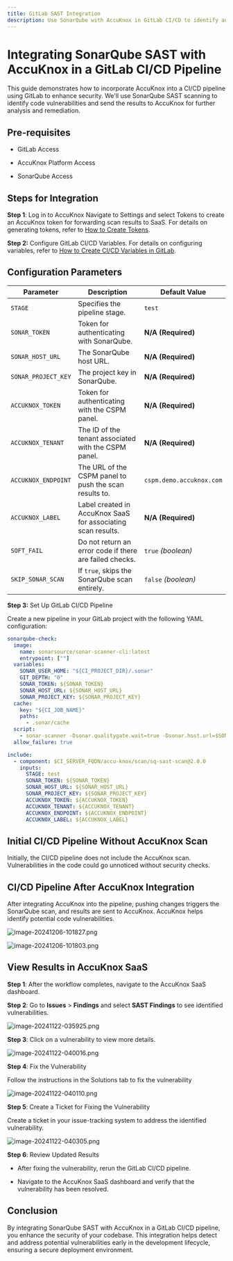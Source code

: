 ```yaml
---
title: GitLab SAST Integration
description: Use SonarQube with AccuKnox in GitLab CI/CD to identify and remediate code vulnerabilities, enhancing code security and improving development workflows.
---
```


# Integrating SonarQube SAST with AccuKnox in a GitLab CI/CD Pipeline

This guide demonstrates how to incorporate AccuKnox into a CI/CD pipeline using GitLab to enhance security. We'll use SonarQube SAST scanning to identify code vulnerabilities and send the results to AccuKnox for further analysis and remediation.

## Pre-requisites

- GitLab Access

- AccuKnox Platform Access

- SonarQube Access

## Steps for Integration

**Step 1**: Log in to AccuKnox Navigate to Settings and select Tokens to create an AccuKnox token for forwarding scan results to SaaS. For details on generating tokens, refer to [How to Create Tokens](https://help.accuknox.com/how-to/how-to-create-tokens/?h=token "https://help.accuknox.com/how-to/how-to-create-tokens/?h=token").

**Step 2:** Configure GitLab CI/CD Variables. For details on configuring variables, refer to [How to Create CI/CD Variables in GitLab](https://docs.gitlab.com/ee/ci/variables/ "https://docs.gitlab.com/ee/ci/variables/").

## Configuration Parameters

| **Parameter**         | **Description**                                                              | **Default Value**          |
|------------------------|------------------------------------------------------------------------------|-----------------------------|
| `STAGE`                | Specifies the pipeline stage.                                               | `test`                      |
| `SONAR_TOKEN`          | Token for authenticating with SonarQube.                                    | **N/A (Required)**          |
| `SONAR_HOST_URL`       | The SonarQube host URL.                                                     | **N/A (Required)**          |
| `SONAR_PROJECT_KEY`    | The project key in SonarQube.                                               | **N/A (Required)**          |
| `ACCUKNOX_TOKEN`       | Token for authenticating with the CSPM panel.                               | **N/A (Required)**          |
| `ACCUKNOX_TENANT`      | The ID of the tenant associated with the CSPM panel.                        | **N/A (Required)**          |
| `ACCUKNOX_ENDPOINT`    | The URL of the CSPM panel to push the scan results to.                      | `cspm.demo.accuknox.com`    |
| `ACCUKNOX_LABEL`       | Label created in AccuKnox SaaS for associating scan results.                | **N/A (Required)**          |
| `SOFT_FAIL`            | Do not return an error code if there are failed checks.                     | `true` *(boolean)*          |
| `SKIP_SONAR_SCAN`      | If `true`, skips the SonarQube scan entirely.                               | `false` *(boolean)*         |

**Step 3:** Set Up GitLab CI/CD Pipeline

Create a new pipeline in your GitLab project with the following YAML configuration:

```yaml
sonarqube-check:
  image:
    name: sonarsource/sonar-scanner-cli:latest
    entrypoint: [""]
  variables:
    SONAR_USER_HOME: "${CI_PROJECT_DIR}/.sonar"
    GIT_DEPTH: "0"
    SONAR_TOKEN: ${SONAR_TOKEN}
    SONAR_HOST_URL: ${SONAR_HOST_URL}
    SONAR_PROJECT_KEY: ${SONAR_PROJECT_KEY}
  cache:
    key: "${CI_JOB_NAME}"
    paths:
      - .sonar/cache
  script:
    - sonar-scanner -Dsonar.qualitygate.wait=true -Dsonar.host.url=$SONAR_HOST_URL -Dsonar.projectKey=$SONAR_PROJECT_KEY -Dsonar.token=$SONAR_TOKEN -Dsonar.sources=. \
  allow_failure: true

include:
  - component: $CI_SERVER_FQDN/accu-knox/scan/sq-sast-scan@2.0.0
    inputs:
      STAGE: test
      SONAR_TOKEN: ${SONAR_TOKEN}
      SONAR_HOST_URL: ${SONAR_HOST_URL}
      SONAR_PROJECT_KEY: ${SONAR_PROJECT_KEY}
      ACCUKNOX_TOKEN: ${ACCUKNOX_TOKEN}
      ACCUKNOX_TENANT: ${ACCUKNOX_TENANT}
      ACCUKNOX_ENDPOINT: ${ACCUKNOX_ENDPOINT}
      ACCUKNOX_LABEL: ${ACCUKNOX_LABEL}
```

## Initial CI/CD Pipeline Without AccuKnox Scan

Initially, the CI/CD pipeline does not include the AccuKnox scan. Vulnerabilities in the code could go unnoticed without security checks.

## CI/CD Pipeline After AccuKnox Integration

After integrating AccuKnox into the pipeline, pushing changes triggers the SonarQube scan, and results are sent to AccuKnox. AccuKnox helps identify potential code vulnerabilities.

![image-20241206-101827.png](./images/gitlab-sast/1.png)

![image-20241206-101803.png](./images/gitlab-sast/2.png)

## View Results in AccuKnox SaaS

**Step 1**: After the workflow completes, navigate to the AccuKnox SaaS dashboard.

**Step 2**: Go to **Issues** > **Findings** and select **SAST Findings** to see identified vulnerabilities.

![image-20241122-035925.png](./images/gitlab-sast/3.png)

**Step 3**: Click on a vulnerability to view more details.

![image-20241122-040016.png](./images/gitlab-sast/4.png)

**Step 4**: Fix the Vulnerability

Follow the instructions in the Solutions tab to fix the vulnerability

![image-20241122-040110.png](./images/gitlab-sast/5.png)

**Step 5**: Create a Ticket for Fixing the Vulnerability

Create a ticket in your issue-tracking system to address the identified vulnerability.

![image-20241122-040305.png](./images/gitlab-sast/6.png)

**Step 6**: Review Updated Results

- After fixing the vulnerability, rerun the GitLab CI/CD pipeline.

- Navigate to the AccuKnox SaaS dashboard and verify that the vulnerability has been resolved.

## Conclusion

By integrating SonarQube SAST with AccuKnox in a GitLab CI/CD pipeline, you enhance the security of your codebase. This integration helps detect and address potential vulnerabilities early in the development lifecycle, ensuring a secure deployment environment.
